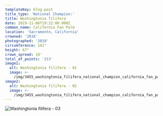 ```yaml
---
templateKey: blog-post
title_type: 'National Champion:'
title: Washingtonia filifera
date: 2019-11-06T19:22:00.000Z
common_name: California Fan Palm
location: 'Sacramento, California'
crowned: '2018'
photographed: '2019'
circumference: 141"
height: 67"
crown_spread: 18'
total_af_points: '213'
image1:
  alt: Washingtonia filifera - 01
  image: >-
    /img/3455_washingtonia_filifera_national_champion_california_fan_palm_sacramento_ca_11-07-2019_american_forests_brian_kelley_full_1.jpg
image2:
  alt: Washingtonia filifera - 02
  image: >-
    /img/3455_washingtonia_filifera_national_champion_california_fan_palm_sacramento_ca_11-07-2019_american_forests_brian_kelley_base.jpg
---
```

![Washingtonia filifera - 03](/img/3455_washingtonia_filifera_national_champion_california_fan_palm_sacramento_ca_11-07-2019_american_forests_brian_kelley_scale.jpg)
